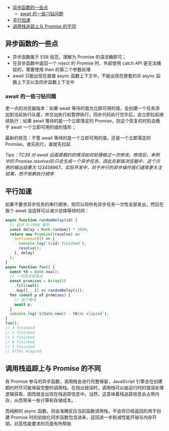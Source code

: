 <!-- START doctoc generated TOC please keep comment here to allow auto update -->
<!-- DON'T EDIT THIS SECTION, INSTEAD RE-RUN doctoc TO UPDATE -->


- [异步函数的一些点](#%E5%BC%82%E6%AD%A5%E5%87%BD%E6%95%B0%E7%9A%84%E4%B8%80%E4%BA%9B%E7%82%B9)
  - [await 的一些刁钻问题](#await-%E7%9A%84%E4%B8%80%E4%BA%9B%E5%88%81%E9%92%BB%E9%97%AE%E9%A2%98)
- [平行加速](#%E5%B9%B3%E8%A1%8C%E5%8A%A0%E9%80%9F)
- [调用栈追踪上与 Promise 的不同](#%E8%B0%83%E7%94%A8%E6%A0%88%E8%BF%BD%E8%B8%AA%E4%B8%8A%E4%B8%8E-promise-%E7%9A%84%E4%B8%8D%E5%90%8C)

<!-- END doctoc generated TOC please keep comment here to allow auto update -->

## 异步函数的一些点

- 异步函数属于 ES8 规范，理解为 Promise 的语法糖即可；
- 在异步函数中返回一个 reject 的 Promise 时，外部使用 catch API 是无法捕捉的，需要使用 then 的第二个参数处理
- await 只能出现在直接 async 函数上下文中，不能出现在嵌套的非 async 函数上下文以及同步函数上下文中

### await 的一些刁钻问题

老一点的浏览器版本：如果 await 等待的值为立即可用的值，会创建一个任务添加到当前执行队尾，并交出执行权暂停执行，同步代码执行完毕后，会立即拉起继续执行；如果 await 等待的是一个立即落定的 Promise，则这个恢复的时机会晚于 await 一个立即可用的值的情形；

最新的规范：不管 await 等待的是一个立即可用的值，还是一个立即落定的 Promise，谁先执行，谁就先拉起

_Tips：TC39 对 await 后面是期约的情况如何处理做过一次修改。修改后，本例中的 Promise.resolve(8)只会生成一个异步任务。因此在新版浏览器中，这个示例的输出结果为 123458967。实际开发中，对于并行的异步操作我们通常更关注结果，而不依赖执行顺序_

## 平行加速

如果不要求异步任务的串行顺序，则可以将所有异步任务一次性全部发出，然后在挨个 await 没这样可以减少总体等待时间：

```js
async function randomDelay(id) {
  // 延迟 0~1000 毫秒
  const delay = Math.random() * 1000;
  return new Promise((resolve) =>
    setTimeout(() => {
      console.log(`${id} finished`);
      resolve();
    }, delay)
  );
}
async function foo() {
  const t0 = Date.now();
  // 一次性全部发出
  const promises = Array(5)
    .fill(null)
    .map((_, i) => randomDelay(i));
  for (const p of promises) {
    // 挨个等待
    await p;
  }
  console.log(`${Date.now() - t0}ms elapsed`);
}
foo();
// 4 finished
// 2 finished
// 1 finished
// 0 finished
// 3 finished
// 877ms elapsed
```

## 调用栈追踪上与 Promise 的不同

有 Promise 参与的异步函数，调用栈会进行完整保留，JavaScript 引擎会在创建期约时尽可能保留完整的调用栈。在抛出错误时，调用栈可以由运行时的错误处理逻辑获取，因而就会出现在栈追踪信息中。当然，这意味着栈追踪信息会占用内存，从而带来一些计算和存储成本。

而纯粹的 async 函数，则会准确反应当前函数调用栈，不会将已经返回的用于创建 Promise 时的初始化同步函数包含进来，这回进一步削减性能开销与内存开销，对高性能要求的页面有所帮助
